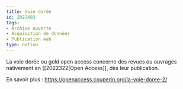 ```yaml
---
title: Voie dorée
id: 2022483
tags:
- Archive ouverte
- Acquisition de données
- Publication web
type: notion
---
```


La voie dorée ou gold open access concerne des revues ou ouvrages nativement en [[2022322|Open Access]], dès leur publication.

En savoir plus : <https://openaccess.couperin.org/la-voie-doree-2/>

